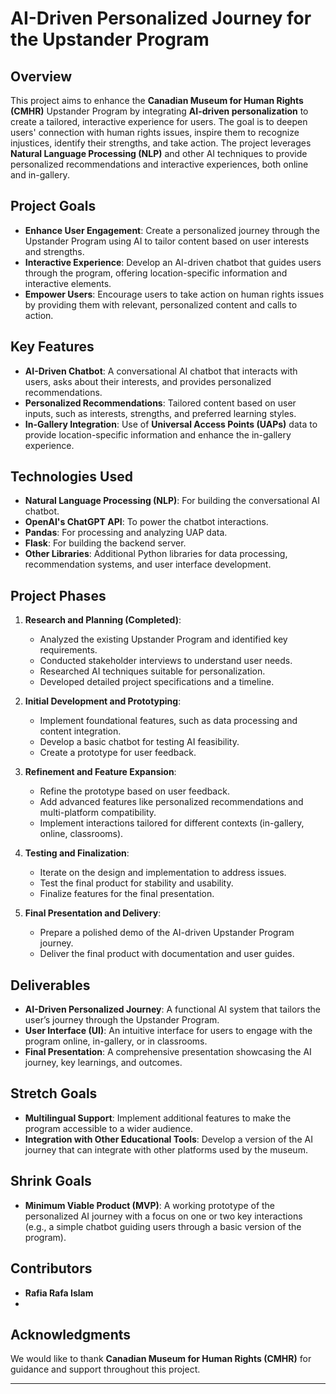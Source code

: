# AI-Driven Personalized Journey for the Upstander Program

## Overview

This project aims to enhance the **Canadian Museum for Human Rights (CMHR)** Upstander Program by integrating **AI-driven personalization** to create a tailored, interactive experience for users. The goal is to deepen users' connection with human rights issues, inspire them to recognize injustices, identify their strengths, and take action. The project leverages **Natural Language Processing (NLP)** and other AI techniques to provide personalized recommendations and interactive experiences, both online and in-gallery.

## Project Goals

- **Enhance User Engagement**: Create a personalized journey through the Upstander Program using AI to tailor content based on user interests and strengths.
- **Interactive Experience**: Develop an AI-driven chatbot that guides users through the program, offering location-specific information and interactive elements.
- **Empower Users**: Encourage users to take action on human rights issues by providing them with relevant, personalized content and calls to action.

## Key Features

- **AI-Driven Chatbot**: A conversational AI chatbot that interacts with users, asks about their interests, and provides personalized recommendations.
- **Personalized Recommendations**: Tailored content based on user inputs, such as interests, strengths, and preferred learning styles.
- **In-Gallery Integration**: Use of **Universal Access Points (UAPs)** data to provide location-specific information and enhance the in-gallery experience.

## Technologies Used

- **Natural Language Processing (NLP)**: For building the conversational AI chatbot.
- **OpenAI's ChatGPT API**: To power the chatbot interactions.
- **Pandas**: For processing and analyzing UAP data.
- **Flask**: For building the backend server.
- **Other Libraries**: Additional Python libraries for data processing, recommendation systems, and user interface development.

## Project Phases

1. **Research and Planning (Completed)**:
   - Analyzed the existing Upstander Program and identified key requirements.
   - Conducted stakeholder interviews to understand user needs.
   - Researched AI techniques suitable for personalization.
   - Developed detailed project specifications and a timeline.

2. **Initial Development and Prototyping**:
   - Implement foundational features, such as data processing and content integration.
   - Develop a basic chatbot for testing AI feasibility.
   - Create a prototype for user feedback.

3. **Refinement and Feature Expansion**:
   - Refine the prototype based on user feedback.
   - Add advanced features like personalized recommendations and multi-platform compatibility.
   - Implement interactions tailored for different contexts (in-gallery, online, classrooms).

4. **Testing and Finalization**:
   - Iterate on the design and implementation to address issues.
   - Test the final product for stability and usability.
   - Finalize features for the final presentation.

5. **Final Presentation and Delivery**:
   - Prepare a polished demo of the AI-driven Upstander Program journey.
   - Deliver the final product with documentation and user guides.

## Deliverables

- **AI-Driven Personalized Journey**: A functional AI system that tailors the user’s journey through the Upstander Program.
- **User Interface (UI)**: An intuitive interface for users to engage with the program online, in-gallery, or in classrooms.
- **Final Presentation**: A comprehensive presentation showcasing the AI journey, key learnings, and outcomes.

## Stretch Goals

- **Multilingual Support**: Implement additional features to make the program accessible to a wider audience.
- **Integration with Other Educational Tools**: Develop a version of the AI journey that can integrate with other platforms used by the museum.

## Shrink Goals

- **Minimum Viable Product (MVP)**: A working prototype of the personalized AI journey with a focus on one or two key interactions (e.g., a simple chatbot guiding users through a basic version of the program).


## Contributors

- **Rafia Rafa Islam**
- 
## Acknowledgments

We would like to thank **Canadian Museum for Human Rights (CMHR)** for guidance and support throughout this project.

---
